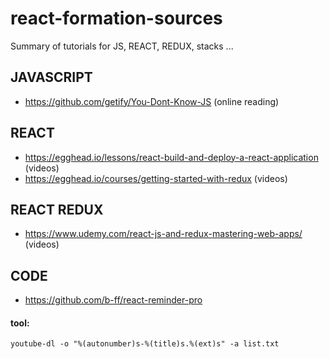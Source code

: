 # react-formation-sources
Summary of tutorials for JS, REACT, REDUX, stacks  ...

## JAVASCRIPT
 * https://github.com/getify/You-Dont-Know-JS  (online reading)
 
## REACT
 * https://egghead.io/lessons/react-build-and-deploy-a-react-application  (videos)
 * https://egghead.io/courses/getting-started-with-redux  (videos)

## REACT REDUX
 * https://www.udemy.com/react-js-and-redux-mastering-web-apps/   (videos)
 
## CODE
 *   https://github.com/b-ff/react-reminder-pro



#### tool:
`youtube-dl -o "%(autonumber)s-%(title)s.%(ext)s" -a list.txt`

